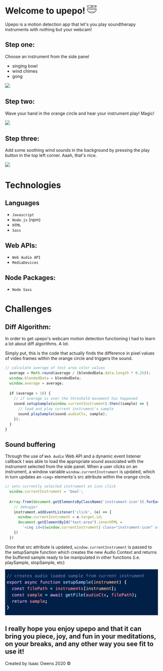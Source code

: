 # Welcome to upepo! <img src="dist/images/bowl.png" height="30px">

Upepo is a motion detection app that let's you play soundtherapy instruments with nothing but your webcam!  

## Step one: 
Choose an instrument from the side panel 
- singing bowl
- wind chimes
- gong

![](dist/images/snippets/upepo_step_one.gif)

## Step two: 
Wave your hand in the orange circle and hear your instrument play! Magic!

![](dist/images/snippets/upepo_step_two.gif)

## Step three: 
Add some soothing wind sounds in the background by pressing the play button in the top left corner. Aaah, that's nice.

![](dist/images/snippets/upepo_step_three.gif)

# Technologies

## Languages

- `Javascript`
-  `Node.js` (npm)
- `HTML`
- `Sass`

## Web APIs:

- `Web Audio API`
- `MediaDevices`

## Node Packages:

- `Node Sass`

# Challenges 

## Diff Algorithm:

In order to get upepo's webcam motion detection functioning I had to learn a lot about diff algorithms.  A lot.

Simply put, this is the code that actually finds the difference in pixel values of video frames within the orange circle and triggers the sound.

```javascript
// calculate average of test area color values
  average = Math.round(average / (blendedData.data.length * 0.25));
  window.blendedData = blendedData;
  window.average = average;

  if (average > 10) {
    // if average is over the threshold movement has happened
    sound.setupSample(window.currentInstrument).then((sample) => {
      // load and play current instrument's sample
      sound.playSample(sound.audioCtx, sample);
    });
  }
}
```

## Sound buffering

Through the use of `Web Audio` Web API and a dynamic event listener callback I was able to load the appropriate sound associated with the instrument selected from the side panel.  When a user clicks on an instrument, a window variable `window.currentInstrument` is updated, which in turn updates an `<img>` elements's src attribute within the orange circle.

```javascript
// sets currently selected instrument on icon click
  window.currentInstrument = 'bowl';

  Array.from(document.getElementsByClassName('instrument-icon')).forEach(instrument => {
    // debugger
    instrument.addEventListener('click', (e) => {
      window.currentInstrument = e.target.id;
      document.getElementById("test-area").innerHTML =
        `<img id=${window.currentInstrument} class="instrument-icon" src=${icons[window.currentInstrument]} alt=${window.currentInstrument}>`;
    })
  })
```

Once that src attribute is updated, `window.currentInstrument` is passed to the setupSample function which creates the new Audio Context and returns the buffered sample ready to be manipulated in other functions (i.e. playSample, stopSample, etc)

![](dist/images/snippets/upepo_sample.png)

## I really hope you enjoy upepo and that it can bring you piece, joy, and fun in your meditations, on your breaks, and any other way you see fit to use it!

Created by Isaac Owens 2020 &#169;

